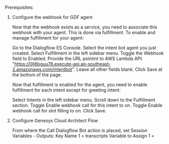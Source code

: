 Prerequisites:

1. Configure the webhook for GDF agent

    Now that the webhook exists as a service, you need to associate this webhook with your agent. This is done via fulfillment. To enable and manage fulfillment for your agent:
    
    Go to the Dialogflow ES Console.
    Select the intent bot agent you just created.
    Select Fulfillment in the left sidebar menu.
    Toggle the Webhook field to Enabled.
    Provide the URL pointint to AWS Lambda API: "https://0lj6bguu76.execute-api.ap-southeast-2.amazonaws.com/intentbot". Leave all other fields blank.
    Click Save at the bottom of the page.
    
    Now that fulfillment is enabled for the agent, you need to enable fulfillment for each intent except for greeting intent:
    
    Select Intents in the left sidebar menu.
    Scroll down to the Fulfillment section.
    Toggle Enable webhook call for this intent to on.
    Toggle Enable webhook call for slot filling to on.
    Click Save.

2. Configure Genesys Cloud Architect Flow

    From where the Call Dialogflow Bot action is placed, set Session Variables - Outputs:
    Key Name 1 = transcripts
    Variable to Assign 1 = <any variable to retrieve transcript context value>
